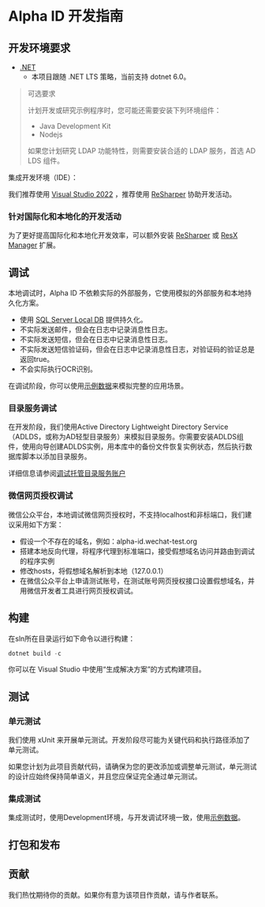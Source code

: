 # Alpha ID 开发指南

## 开发环境要求

* [.NET](https://dotnet.microsoft.com/)
  * 本项目跟随 .NET LTS 策略，当前支持 dotnet 6.0。

> 可选要求
>
> 计划开发或研究示例程序时，您可能还需要安装下列环境组件：
>
> * Java Development Kit
> * Nodejs
>
> 如果您计划研究 LDAP 功能特性，则需要安装合适的 LDAP 服务，首选 AD LDS 组件。

集成开发环境（IDE）：

我们推荐使用 [Visual Studio 2022](https://visualstudio.microsoft.com/) ，推荐使用 [ReSharper](https://www.jetbrains.com/resharper/) 协助开发活动。

### 针对国际化和本地化的开发活动

为了更好提高国际化和本地化开发效率，可以额外安装 [ReSharper](https://www.jetbrains.com/resharper/) 或 [ResX Manager](https://marketplace.visualstudio.com/items?itemName=TomEnglert.ResXManager) 扩展。

## 调试

本地调试时，Alpha ID 不依赖实际的外部服务，它使用模拟的外部服务和本地持久化方案。

* 使用 [SQL Server Local DB](https://go.microsoft.com/fwlink/?LinkID=866658) 提供持久化。
* 不实际发送邮件，但会在日志中记录消息性日志。
* 不实际发送短信，但会在日志中记录消息性日志。
* 不实际发送短信验证码，但会在日志中记录消息性日志，对验证码的验证总是返回true。
* 不会实际执行OCR识别。

在调试阶段，你可以使用[示例数据](SampleData.md)来模拟完整的应用场景。

### 目录服务调试

在开发阶段，我们使用Active Directory Lightweight Directory Service（ADLDS，或称为AD轻型目录服务）来模拟目录服务。你需要安装ADLDS组件，使用向导创建ADLDS实例，用本库中的备份文件恢复实例状态，然后执行数据库脚本以添加目录服务。

详细信息请参阅[调试托管目录服务账户](/docs/DebugManagedAccount.md)

### 微信网页授权调试

微信公众平台，本地调试微信网页授权时，不支持localhost和非标端口，我们建议采用如下方案：

- 假设一个不存在的域名，例如：alpha-id.wechat-test.org
- 搭建本地反向代理，将程序代理到标准端口，接受假想域名访问并路由到调试的程序实例
- 修改hosts，将假想域名解析到本地（127.0.0.1）
- 在微信公众平台上申请测试账号，在测试账号网页授权接口设置假想域名，并用微信开发者工具进行网页授权调试。

## 构建

在sln所在目录运行如下命令以进行构建：

``` powershell
dotnet build -c
```

你可以在 Visual Studio 中使用“生成解决方案”的方式构建项目。

## 测试

### 单元测试

我们使用 xUnit 来开展单元测试。开发阶段尽可能为关键代码和执行路径添加了单元测试。

如果您计划为此项目贡献代码，请确保为您的更改添加或调整单元测试，单元测试的设计应始终保持简单语义，并且您应保证完全通过单元测试。

### 集成测试

集成测试时，使用Development环境，与开发调试环境一致，使用[示例数据](SampleData.md)。

## 打包和发布

## 贡献

我们热忱期待你的贡献。如果你有意为该项目作贡献，请与作者联系。
